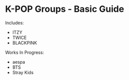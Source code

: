 # K-POP Groups - Basic Guide

Includes: 
  * ITZY
  * TWICE
  * BLACKPINK

Works In Progress:
  * aespa
  * BTS
  * Stray Kids
